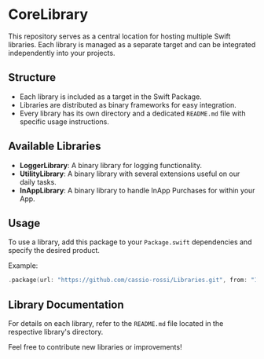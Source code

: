 # CoreLibrary

This repository serves as a central location for hosting multiple Swift libraries. Each library is managed as a separate target and can be integrated independently into your projects.

## Structure

- Each library is included as a target in the Swift Package.
- Libraries are distributed as binary frameworks for easy integration.
- Every library has its own directory and a dedicated `README.md` file with specific usage instructions.

## Available Libraries

- **LoggerLibrary**: A binary library for logging functionality.
- **UtilityLibrary**: A binary library with several extensions useful on our daily tasks.
- **InAppLibrary**: A binary library to handle InApp Purchases for within your App.

## Usage

To use a library, add this package to your `Package.swift` dependencies and specify the desired product.

Example:
```swift
.package(url: "https://github.com/cassio-rossi/Libraries.git", from: "1.0.0")
```

## Library Documentation

For details on each library, refer to the `README.md` file located in the respective library's directory.

Feel free to contribute new libraries or improvements!
